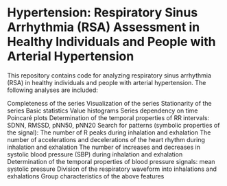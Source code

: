 # Hypertension: Respiratory Sinus Arrhythmia (RSA) Assessment in Healthy Individuals and People with Arterial Hypertension
This repository contains code for analyzing respiratory sinus arrhythmia (RSA) in healthy individuals and people with arterial hypertension. The following analyses are included:

Completeness of the series
Visualization of the series
Stationarity of the series
Basic statistics
Value histograms
Series dependency on time
Poincaré plots
Determination of the temporal properties of RR intervals: SDNN, RMSSD, pNN50, pNN20
Search for patterns (symbolic properties of the signal):
The number of R peaks during inhalation and exhalation
The number of accelerations and decelerations of the heart rhythm during inhalation and exhalation
The number of increases and decreases in systolic blood pressure (SBP) during inhalation and exhalation
Determination of the temporal properties of blood pressure signals: mean systolic pressure
Division of the respiratory waveform into inhalations and exhalations
Group characteristics of the above features


